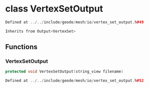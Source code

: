 # class VertexSetOutput

```cpp
Defined at ../../include/geode/mesh/io/vertex_set_output.h#49
```

```cpp
Inherits from Output<VertexSet>
```



## Functions

### VertexSetOutput

```cpp
protected void VertexSetOutput(string_view filename)
```

```cpp
Defined at ../../include/geode/mesh/io/vertex_set_output.h#52
```



